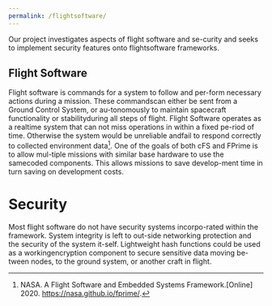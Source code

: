 ```yaml
---
permalink: /flightsoftware/
---
```


Our  project  investigates  aspects  of  flight  software  and  se-curity and seeks to implement security features onto flightsoftware frameworks.

## Flight Software
Flight software is commands for a system to follow and per-form necessary actions during a mission. These commandscan  either  be  sent  from  a  Ground  Control  System,  or  au-tonomously to maintain spacecraft functionality or stabilityduring all steps of flight. Flight Software operates as a realtime system that can not miss operations in within a fixed pe-riod of time. Otherwise the system would be unreliable andfail to respond correctly to collected environment data[^1]. One of the goals of both cFS and FPrime is to allow mul-tiple missions with similar base hardware to use the samecoded  components.  This  allows  missions  to  save  develop-ment time in turn saving on development costs.

# Security
Most flight software do not have security systems incorpo-rated within the framework. System integrity is left to out-side networking protection and the security of the system it-self. Lightweight hash functions could be used as a workingencryption component to secure sensitive data moving be-tween nodes, to the ground system, or another craft in flight.

[^1]: NASA. A Flight Software and Embedded Systems Framework.[Online] 2020. https://nasa.github.io/fprime/.
